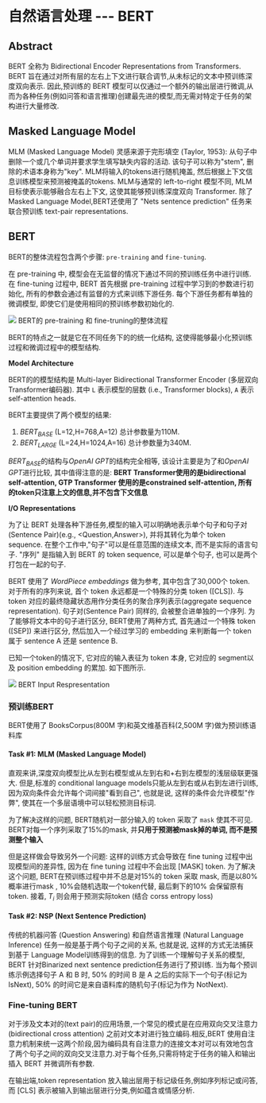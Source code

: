 # 自然语言处理 --- BERT


## Abstract

BERT 全称为 Bidirectional Encoder Representations from Transformers. BERT 旨在通过对所有层的左右上下文进行联合调节,从未标记的文本中预训练深度双向表示. 因此,预训练的 BERT 模型可以仅通过一个额外的输出层进行微调,从而为各种任务(例如问答和语言推理)创建最先进的模型,而无需对特定于任务的架构进行大量修改.

## Masked Language Model

MLM (Masked Language Model) 灵感来源于完形填空 (Taylor, 1953): 从句子中删除一个或几个单词并要求学生填写缺失内容的活动. 该句子可以称为"stem", 删除的术语本身称为"key". MLM将输入的tokens进行随机掩盖, 然后根据上下文信息训练模型来预测被掩盖的tokens. MLM与通常的 left-to-right 模型不同, MLM 目标使表示能够融合左右上下文, 这使其能够预训练深度双向 Transformer. 除了Masked Language Model,BERT还使用了 "Nets sentence prediction" 任务来联合预训练 text-pair representations.

## BERT

BERT的整体流程包含两个步骤: `pre-training` and `fine-tuning`.

在 pre-training 中, 模型会在无监督的情况下通过不同的预训练任务中进行训练. 在 fine-tuning 过程中, BERT 首先根据 pre-training 过程中学习到的参数进行初始化, 所有的参数会通过有监督的方式来训练下游任务. 每个下游任务都有单独的微调模型, 即使它们是使用相同的预训练参数初始化的.


<img src='https://bbs-img.huaweicloud.com/blogs/img/paperfig-1.PNG'>
BERT的 pre-training 和 fine-truning的整体流程


BERT的特点之一就是它在不同任务下的的统一化结构, 这使得能够最小化预训练过程和微调过程中的模型结构.

**Model Architecture**

BERT的的模型结构是 Multi-layer Bidirectional Transformer Encoder (多层双向Transformer编码器). 其中 `L` 表示模型的层数 (i.e., Transformer blocks), `A` 表示self-attention heads.

BERT主要提供了两个模型的结果:

1. $BERT_{BASE}$ (L=12,H=768,A=12) 总计参数量为110M.
2. $BERT_{LARGE}$ (L=24,H=1024,A=16) 总计参数量为340M.

$BERT_{BASE}$的结构与*OpenAI GPT*的结构完全相等, 该设计主要是为了和*OpenAI GPT*进行比较, 其中值得注意的是: **BERT Transformer使用的是bidirectional self-attention, GTP Transformer 使用的是constrained self-attention, 所有的token只注意上文的信息,并不包含下文信息**

**I/O Representations**

为了让 BERT 处理各种下游任务,模型的输入可以明确地表示单个句子和句子对(Sentence Pair)(e.g.,  <Question,Answer>), 并将其转化为单个 token sequence. 在整个工作中,"句子"可以是任意范围的连续文本, 而不是实际的语言句子. "序列" 是指输入到 BERT 的 token sequence, 可以是单个句子, 也可以是两个打包在一起的句子.

BERT 使用了 *WordPiece embeddings* 做为参考, 其中包含了30,000个 token. 对于所有的序列来说, 首个 token 永远都是一个特殊的分类 token ([CLS]). 与 token 对应的最终隐藏状态用作分类任务的聚合序列表示(aggregate sequence representation). 句子对(Sentence Pair) 同样的, 会被整合进单独的一个序列. 为了能够将文本中的句子进行区分, BERT使用了两种方式, 首先通过一个特殊 token ([SEP]) 来进行区分, 然后加入一个经过学习的 embedding 来判断每一个 token 属于 sentence A 还是 sentence B.

已知一个token的情况下, 它对应的输入表征为 token 本身, 它对应的 segment以及 position embedding 的累加. 如下图所示.

![](https://bbs-img.huaweicloud.com/blogs/img/paperfig-2.PNG)
BERT Input Respresentation


### 预训练BERT

BERT使用了 BooksCorpus(800M 字)和英文维基百科(2,500M 字)做为预训练语料库

#### Task #1: MLM (Masked Language Model)

直观来讲,深度双向模型比从左到右模型或从左到右和+右到左模型的浅层级联更强大. 但是,标准的 conditional language models只能从左到右或从右到左进行训练, 因为双向条件会允许每个词间接"看到自己", 也就是说, 这样的条件会允许模型"作弊", 使其在一个多层语境中可以轻松预测目标词.

为了解决这样的问题, BERT随机对一部分输入的 token 采取了 `mask` 使其不可见. BERT对每一个序列采取了15%的mask, 并**只用于预测被mask掉的单词, 而不是预测整个输入**

但是这样做会导致另外一个问题: 这样的训练方式会导致在 fine tuning 过程中出现模型间的差异性, 因为在 fine tuning 过程中不会出现  [MASK] token. 为了解决这个问题, BERT在预训练过程中并不总是对15%的 token 采取 mask, 而是以80%概率进行mask , 10%会随机选取一个token代替, 最后剩下的10% 会保留原有token. 接着, $T_i$ 则会用于预测实际token (结合 corss entropy loss)

#### Task #2: NSP (Next Sentence Prediction)

传统的机器问答 (Question Answering) 和自然语言推理 (Natural Language Inference) 任务一般是基于两个句子之间的关系, 也就是说, 这样的方式无法捕获到基于 Language Model训练得到的信息. 为了训练一个理解句子关系的模型, BERT 针对Binarized next sentence prediction任务进行了预训练. 当为每个预训练示例选择句子 A 和 B 时, 50% 的时间 B 是 A 之后的实际下一个句子(标记为 IsNext), 50% 的时间它是来自语料库的随机句子(标记为作为 NotNext).

### Fine-tuning BERT

对于涉及文本对的(text pair)的应用场景,一个常见的模式是在应用双向交叉注意力 (bidirectional cross attention) 之前对文本对进行独立编码.相反,BERT 使用自注意力机制来统一这两个阶段,因为编码具有自注意力的连接文本对可以有效地包含了两个句子之间的双向交叉注意力.对于每个任务,只需将特定于任务的输入和输出插入 BERT 并微调所有参数.

在输出端,token representation 放入输出层用于标记级任务,例如序列标记或问答,而 [CLS] 表示被输入到输出层进行分类,例如蕴含或情感分析.
